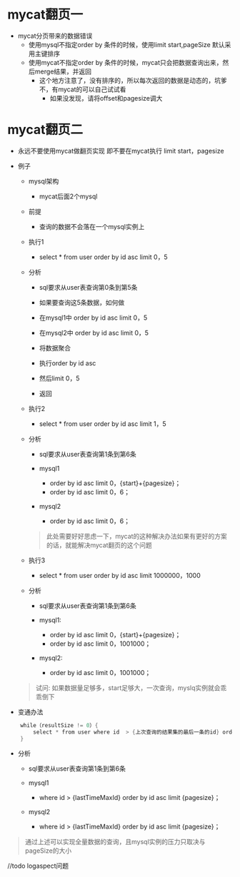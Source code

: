 # mycat翻页一
* mycat分页带来的数据错误
    * 使用mysql不指定order by 条件的时候，使用limit start,pageSize 默认采用主键排序
    * 使用mycat不指定order by 条件的时候，mycat只会把数据查询出来，然后merge结果，并返回
        * 这个地方注意了，没有排序的，所以每次返回的数据是动态的，坑爹不，有mycat的可以自己试试看
            * 如果没发现，请将offset和pagesize调大


# mycat翻页二
* 永远不要使用mycat做翻页实现
    即不要在mycat执行 limit  start，pagesize

* 例子
    * mysql架构  
        * mycat后面2个mysql
    * 前提  
        * 查询的数据不会落在一个mysql实例上
    * 执行1  
        * select * from user order by id asc limit 0，5
    * 分析  
        * sql要求从user表查询第0条到第5条  
        * 如果要查询这5条数据，如何做  
        * 在mysql1中 order by id asc limit 0，5  
        * 在mysql2中 order by id asc limit 0，5

        * 将数据聚合  
        * 执行order by id asc  
        * 然后limit 0，5

        * 返回

    * 执行2  
        * select * from user order by id asc limit 1，5
    * 分析  
        * sql要求从user表查询第1条到第6条

        * mysql1  
            * order by id asc limit 0，{start}+{pagesize}；  
            * order by id asc limit 0，6；  
        * mysql2  
            * order by id asc limit 0，6；

        > 此处需要好好思虑一下，mycat的这种解决办法如果有更好的方案的话，就能解决mycat翻页的这个问题
        
    * 执行3  
        * select * from user order by id asc limit 1000000，1000
    * 分析  
        * sql要求从user表查询第1条到第6条

        * mysql1:  
            * order by id asc limit 0，{start}+{pagesize}；  
            * order by id asc limit 0，1001000；  
        * mysql2: 
            * order by id asc limit 0，1001000；

    >试问:
    如果数据量足够多，start足够大，一次查询，myslq实例就会乖乖倒下



* 变通办法
```java
    while（resultSize != 0）{
        select * from user where id  > {上次查询的结果集的最后一条的id} order by id asc limit {pageSize}
    }
```  

* 分析  
    * sql要求从user表查询第1条到第6条  
    
    * mysql1  
        * where id > {lastTimeMaxId} order by id asc limit {pagesize}；  
    * mysql2  
        * where id > {lastTimeMaxId} order by id asc limit {pagesize}；

>通过上述可以实现全量数据的查询，且mysql实例的压力只取决与pageSize的大小




//todo
logaspect问题
